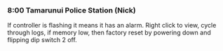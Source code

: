 ### 8:00 Tamarunui Police Station (Nick)
If controller is flashing it means it has an alarm. Right click to view, cycle through logs, if memory low, then factory reset by powering down and flipping dip switch 2 off. 


